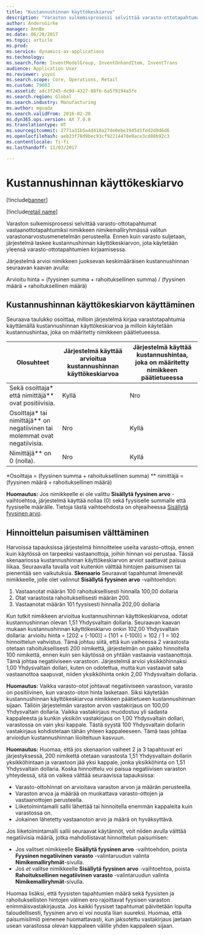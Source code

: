 ```yaml
---
title: "Kustannushinnan käyttökeskiarvo"
description: "Varaston sulkemisprosessi selvittää varasto-ottotapahtumat vastaanottotapahtumiksi nimikkeen nimikemalliryhmässä valitun varastonarvostusmenetelmän perusteella. Ennen kuin varasto suljetaan, järjestelmä laskee kustannushinnan käyttökeskiarvon, jota käytetään yleensä varasto-ottotapahtumien kirjaamisessa."
author: AndersGirke
manager: AnnBe
ms.date: 06/20/2017
ms.topic: article
ms.prod: 
ms.service: dynamics-ax-applications
ms.technology: 
ms.search.form: InventModelGroup, InventOnhandItem, InventTrans
audience: Application User
ms.reviewer: yuyus
ms.search.scope: Core, Operations, Retail
ms.custom: 79003
ms.assetid: adc3f245-dc9d-4327-88fb-6a579194a5fe
ms.search.region: Global
ms.search.industry: Manufacturing
ms.author: mguada
ms.search.validFrom: 2016-02-28
ms.dyn365.ops.version: AX 7.0.0
ms.translationtype: HT
ms.sourcegitcommit: 2771a31b5a4d418a27de0ebe1945d1fed2d8d6d6
ms.openlocfilehash: aeb23f78d9bec93cf92214470e9ace3cd88b92c3
ms.contentlocale: fi-fi
ms.lasthandoff: 11/03/2017

---
```


# <a name="running-average-cost-price"></a>Kustannushinnan käyttökeskiarvo

[!include[banner](../includes/banner.md)]

[!include[retail name](../includes/retail-name.md)]


Varaston sulkemisprosessi selvittää varasto-ottotapahtumat vastaanottotapahtumiksi nimikkeen nimikemalliryhmässä valitun varastonarvostusmenetelmän perusteella. Ennen kuin varasto suljetaan, järjestelmä laskee kustannushinnan käyttökeskiarvon, jota käytetään yleensä varasto-ottotapahtumien kirjaamisessa.

Järjestelmä arvioi nimikkeen juoksevan keskimääräisen kustannushinnan seuraavan kaavan avulla: 

Arvioitu hinta = (fyysinen summa + rahoituksellinen summa) / (fyysinen määrä + rahoituksellinen määrä)

## <a name="using-the-running-average-cost-price"></a>Kustannushinnan käyttökeskiarvon käyttäminen
Seuraava taulukko osoittaa, milloin järjestelmä kirjaa varastotapahtumia käyttämällä kustannushinnan käyttökeskiarvoa ja milloin käytetään kustannushintaa, joka on määritetty nimikkeen päätietueessa.

| Olosuhteet                                               | Järjestelmä käyttää arvioitua kustannushinnan käyttökeskiarvoa | Järjestelmä käyttää kustannushintaa, joka on määritetty nimikkeen päätietueessa |
|---------------------------------------------------------|----------------------------------------------------------|-------------------------------------------------------------------|
| Sekä osoittaja\* että nimittäjä\*\* ovat positiivisia.  | Kyllä                                                      | Nro                                                                |
| Osoittaja\* tai nimittäjä\*\* on negatiivinen tai molemmat ovat negatiivisia. | Nro                                                       | Kyllä                                                               |
| Nimittäjä\*\* on 0 (nolla).                        | Nro                                                       | Kyllä                                                               |

\*Osoittaja = (fyysinen summa + rahoituksellinen summa) \*\* nimittäjä = (fyysinen määrä + rahoituksellinen määrä) 

**Huomautus:** Jos nimikkeelle ei ole valittu **Sisällytä fyysinen arvo** -vaihtoehtoa, järjestelmä käyttää nollaa (0) sekä fyysiselle summalle että fyysiselle määrälle. Tietoja tästä vaihtoehdosta on ohjeaiheessa [Sisällytä fyysinen arvo](include-physical-value.md).

## <a name="avoiding-pricing-amplification"></a>Hinnoittelun paisumisen välttäminen
Harvoissa tapauksissa järjestelmä hinnoittelee useita varasto-ottoja, ennen kuin käytössä on tarpeeksi vastaanottoja, joihin hinnan voi perustaa. Tässä skenaariossa kustannushinnan käyttökeskiarvon arviot saattavat paisua liikaa. Seuraavalla tavalla voit kuitenkin välttää hintojen paisumisen tai pienentää sen vaikutuksia. **Skenaario** Seuraavat tapahtumat ilmenevät nimikkeelle, jolle olet valinnut **Sisällytä fyysinen arvo** -vaihtoehdon:

1.  Vastaanotat määrän 100 rahoituksellisesti hinnalla 100,00 dollaria
2.  Otat varastosta rahoituksellisesti määrän 200.
3.  Vastaanotat määrän 101 fyysisesti hinnalla 202,00 dollaria

Kun tutkit nimikkeen arvioitua kustannushinnan käyttökeskiarvoa, odotat kustannushinnan olevan 1,51 Yhdysvaltain dollaria. Seuraavan kaavan mukaan kustannushinnan käyttökeskiarvo onkin 102,00 Yhdysvaltain dollaria: arvioitu hinta = \[202 + (-100)\] ÷ \[101 + (-100)\] = 102 / 1 = 102 hinnoittelun vahvistus. Tämä johtuu siitä, että kun vaiheessa 2 varastosta otetaan rahoituksellisesti 200 nimikettä, järjestelmän on pakko hinnoitella 100 nimikettä, ennen kuin sen käytössä on yhtään vastaavia vastaanottoja. Tämä johtaa negatiiviseen varastoon. Järjestelmä arvioi yksikköhinnaksi 1,00 Yhdysvaltain dollari, kuten on odotettua, mutta kun vastaavat sata vastaanottoa saapuvat, niiden yksikköhinta onkin 2,00 Yhdysvaltain dollaria. 

**Huomautus:** Vaikka varasto-otot johtavat negatiiviseen varastoon, varasto on positiivinen, kun varasto-oton hinta lasketaan. Siksi käytetään kustannushinnan käyttökeskiarvoa nimikkeen päätietueen kustannushinnan sijaan. Tällöin järjestelmän varaston arvon vastakirjaus on 100,00 Yhdysvaltain dollaria. Vaikka vastakirjaus muodostuu yli sadasta kappaleesta ja kunkin yksikön vastakirjaus on 1,00 Yhdysvaltain dollari, varastossa on vain yksi kappale. Tästä syystä 100 Yhdysvaltain dollarin vastakirjaus kohdistetaan tähän yhteen kappaleeseen. Tämä taas johtaa arvioidun kustannushinnan liioiteltuun kasvuun. 

**Huomautus:** Huomaa, että jos skenaarion vaiheet 2 ja 3 tapahtuvat eri järjestyksessä, 200 nimikettä otetaan varastosta 1,51 Yhdysvaltain dollarin yksikköhintaan ja varastoon jää yksi kappale, jonka yksikköhinta on 1,51 Yhdysvaltain dollaria. Koska hinnoittelu voi paisua negatiivisen varaston yhteydessä, sitä on vaikea välttää seuraavissa tapauksissa:

-   Varasto-ottohinnat on arvioitava varaston arvon ja määrän perusteella.
-   Varaston arvoa ja määrää on muokattava varasto-ottojen ja vastaanottojen perusteella.
-   Liiketoimintamalli sallii lähettää tai hinnoitella enemmän kappaleita kuin varastossa on.
-   Jokainen lähetetty vastaanoton arvo ja määrä on hyväksyttävä.

Jos liiketoimintamalli sallii seuraavat käytännöt, voit niiden avulla välttää negatiivisia määriä, jotka mahdollistavat hinnoittelun paisumisen:

-   Jos valitset nimikkeelle **Sisällytä fyysinen arvo** -vaihtoehdon, poista **Fyysinen negatiivinen varasto** -valintaruudun valinta **Nimikemalliryhmät**-sivulla.
-   Jos *et* valitse nimikkeelle **Sisällytä fyysinen arvo** -vaihtoehtoa, poista **Rahoituksellinen negatiivinen varasto** -valintaruudun valinta **Nimikemalliryhmät**-sivulla.

Huomaa lisäksi, että fyysisten tapahtumien määrä sekä fyysisten ja rahoituksellisten hintojen välinen ero rajoittavat fyysisen varaston enimmäisvastakirjausta. Jos kaikki fyysiset tapahtumat päivitetään lopulta taloudellisesti, fyysinen arvo ei voi nousta liian suureksi. Huomaa, että paisumisilmiö pienenee huomattavasti, kun jaksotettu vastakirjaus jaetaan usean varastossa olevan kappaleen välille yhden kappaleen sijaan.





